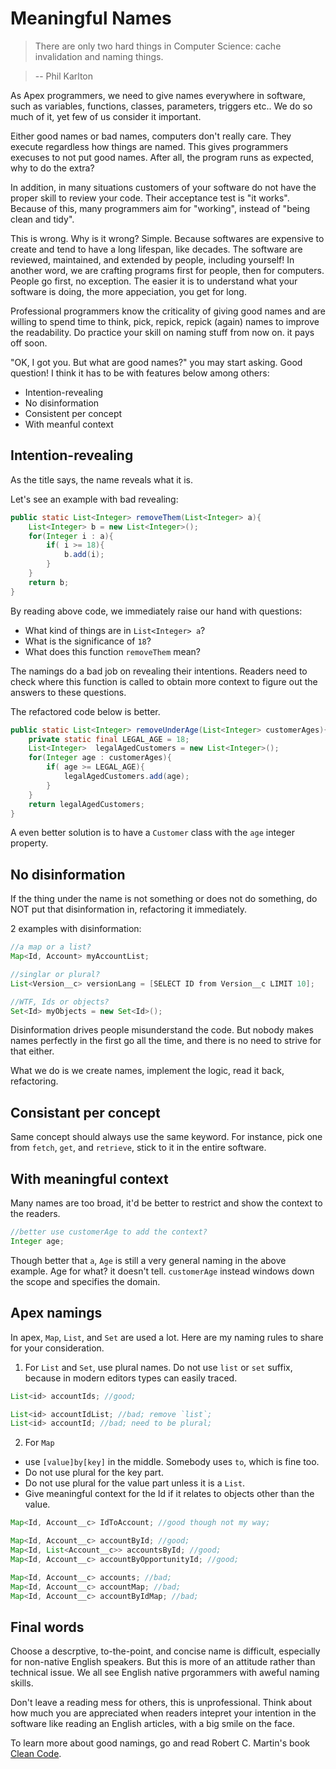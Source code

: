 # Meaningful Names

>There are only two hard things in Computer Science: cache invalidation and naming things.

>-- Phil Karlton

As Apex programmers, we need to give names everywhere in software, such as variables, functions, classes, parameters, triggers etc.. We do so much of it, yet few of us consider it important.

Either good names or bad names, computers don't really care. They execute regardless how things are named. This gives programmers execuses to not put good names. After all, the program runs as expected, why to do the extra?

In addition, in many situations customers of your software do not have the proper skill to review your code. Their acceptance test is "it works". Because of this, many programmers aim for "working", instead of "being clean and tidy".

This is wrong. Why is it wrong? Simple. Because softwares are expensive to create and tend to have a long lifespan, like decades. The software are reviewed, maintained, and extended by people, including yourself! In another word, we are crafting programs first for people, then for computers. People go first, no exception. The easier it is to understand what your software is doing, the more appeciation, you get for long.

Professional programmers know the criticality of giving good names and are willing to spend time to think, pick, repick, repick (again) names to improve the readability. Do practice your skill on naming stuff from now on. it pays off soon.

"OK, I got you. But what are good names?" you may start asking. Good question! I think it has to be with features below among others:

- Intention-revealing
- No disinformation
- Consistent per concept
- With meanful context

## Intention-revealing

As the title says, the name reveals what it is.

Let's see an example with bad revealing:

```java
public static List<Integer> removeThem(List<Integer> a){
	List<Integer> b = new List<Integer>();
	for(Integer i : a){
		if( i >= 18){
			b.add(i);
		}
	}
	return b;
}
```

By reading above code, we immediately raise our hand with questions:

- What kind of things are in `List<Integer> a`?
- What is the significance of `18`?
- What does this function `removeThem` mean?

The namings do a bad job on revealing their intentions. Readers need to check where this function is called to obtain more context to figure out the answers to these questions.

The refactored code below is better.

```java
public static List<Integer> removeUnderAge(List<Integer> customerAges){
	private static final LEGAL_AGE = 18;
	List<Integer>  legalAgedCustomers = new List<Integer>();
	for(Integer age : customerAges){
		if( age >= LEGAL_AGE){
			legalAgedCustomers.add(age);
		}
	}
	return legalAgedCustomers;
}
```

A even better solution is to have a `Customer` class with the `age` integer property.

## No disinformation

If the thing under the name is not something or does not do something, do NOT put that disinformation in, refactoring it immediately.

2 examples with disinformation:

```java
//a map or a list?
Map<Id, Account> myAccountList;
```

```java
//singlar or plural?
List<Version__c> versionLang = [SELECT ID from Version__c LIMIT 10];
```

```java
//WTF, Ids or objects?
Set<Id> myObjects = new Set<Id>();
```

Disinformation drives people misunderstand the code. But nobody makes names perfectly in the first go all the time, and there is no need to strive for that either.

What we do is we create names, implement the logic, read it back, refactoring.

## Consistant per concept

Same concept should always use the same keyword. For instance, pick one from `fetch`, `get`, and `retrieve`, stick to it in the entire software.

## With meaningful context

Many names are too broad, it'd be better to restrict and show the context to the readers.

```java
//better use customerAge to add the context?
Integer age;
```

Though better that `a`, `Age` is still a very general naming in the above example. Age for what? it doesn't tell. `customerAge` instead windows down the scope and specifies the domain.

## Apex namings

In apex, `Map`, `List`, and `Set` are used a lot. Here are my naming rules to share for your consideration.

1. For `List` and `Set`, use plural names. Do not use `list` or `set` suffix, because in modern editors types can easily traced.

```java
List<id> accountIds; //good;

List<id> accountIdList; //bad; remove `list`;
List<id> accountId; //bad; need to be plural;
```

2. For `Map`

- use `[value]by[key]` in the middle. Somebody uses `to`, which is fine too.
- Do not use plural for the key part.
- Do not use plural for the value part unless it is a `List`.
- Give meaningful context for the Id if it relates to objects other than the value.

```java
Map<Id, Account__c> IdToAccount; //good though not my way;

Map<Id, Account__c> accountById; //good;
Map<Id, List<Account__c>> accountsById; //good;
Map<Id, Account__c> accountByOpportunityId; //good;

Map<Id, Account__c> accounts; //bad;
Map<Id, Account__c> accountMap; //bad;
Map<Id, Account__c> accountByIdMap; //bad;
```

## Final words

Choose a descrptive, to-the-point, and concise name is difficult, especially for non-native English speakers. But this is more of an attitude rather than technical issue. We all see English native prgorammers with aweful naming skills.

Don't leave a reading mess for others, this is unprofessional. Think about how much you are appreciated when readers intepret your intention in the software like reading an English articles, with a big smile on the face.

To learn more about good namings, go and read Robert C. Martin's book [Clean Code](https://www.amazon.com/Clean-Code-Handbook-Software-Craftsmanship/dp/0132350882).



